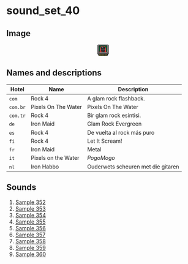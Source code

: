 # sound_set_40

## Image

<div align="center">

![sound_set_40](../uploads/imgs/40.gif)

</div>

## Names and descriptions

| Hotel | Name | Description |
|-|-|-|
| `com` | Rock 4 | A glam rock flashback. |
| `com.br` | Pixels On The Water | Pixels On The Water |
| `com.tr` | Rock 4 | Bir glam rock esintisi. |
| `de` | Iron Maid | Glam Rock Evergreen |
| `es` | Rock 4 | De vuelta al rock más puro |
| `fi` | Rock 4 | Let It Scream! |
| `fr` | Iron Maid | Metal |
| `it` | Pixels on the Water | *PogoMogo* |
| `nl` | Iron Habbo | Ouderwets scheuren met die gitaren |

## Sounds

1. [Sample 352](../uploads/sounds/sound_machine_sample_352.mp3)
1. [Sample 353](../uploads/sounds/sound_machine_sample_353.mp3)
1. [Sample 354](../uploads/sounds/sound_machine_sample_354.mp3)
1. [Sample 355](../uploads/sounds/sound_machine_sample_355.mp3)
1. [Sample 356](../uploads/sounds/sound_machine_sample_356.mp3)
1. [Sample 357](../uploads/sounds/sound_machine_sample_357.mp3)
1. [Sample 358](../uploads/sounds/sound_machine_sample_358.mp3)
1. [Sample 359](../uploads/sounds/sound_machine_sample_359.mp3)
1. [Sample 360](../uploads/sounds/sound_machine_sample_360.mp3)